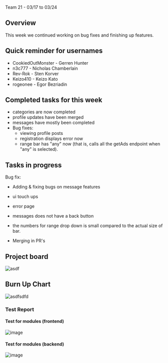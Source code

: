 Team 21 - 03/17 to 03/24

## Overview

This week we continued working on bug fixes and finishing up features. 

## Quick reminder for usernames

* CookiedOutMonster - Gerren Hunter
* n3c777 - Nicholas Chamberlain
* Rev-Rok - Sten Korver
* Keizo410 - Keizo Kato
* rogeonee - Egor Bezriadin

## Completed tasks for this week
- categories are now completed
- profile updates have been merged
- messages have mostly been completed
- Bug fixes:
     - viewing profile posts
     - registration displays error now
     - range bar has "any" now (that is, calls all the getAds endpoint when "any" is selected). 

## Tasks in progress

Bug fix: 
- Adding & fixing bugs on message features
- ui touch ups
- error page
- messages does not have a back button 
- the numbers for range drop down is small compared to the actual size of bar.

- Merging in PR's




## Project board

![asdf](https://github.com/COSC-499-W2023/year-long-project-team-21/assets/44909431/ed3392c3-475c-486b-b844-ba052f8ace15)


## Burn Up Chart

![asdfsdfd](https://github.com/COSC-499-W2023/year-long-project-team-21/assets/44909431/1e51c10d-5ab6-45f6-b028-49b7381372eb)


### Test Report

#### Test for modules (frontend)
![image](https://github.com/COSC-499-W2023/year-long-project-team-21/assets/90278067/12ca80b1-90c6-4999-88ee-24905929f7ed)

#### Test for modules (backend)
![image](https://github.com/COSC-499-W2023/year-long-project-team-21/assets/112997109/3f479cf7-3548-462f-bbfc-ebfe76eeaa1c)
